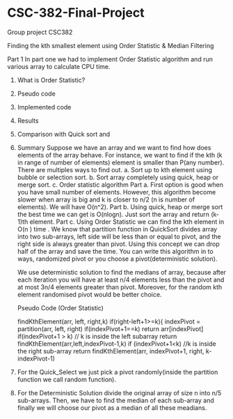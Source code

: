 # CSC-382-Final-Project
Group project CSC382

Finding the kth smallest element using Order Statistic
&
Median Filtering

Part 1
In part one we had to implement Order Statistic algorithm and run various array to calculate CPU time. 
1.	What is Order Statistic?
2.	Pseudo code
3.	Implemented code
4.	Results
5.	Comparison with Quick sort and 
6.	Summary
	Suppose we have an array and we want to find how does elements of the array behave. For instance, we want to find if the kth (k in range of number of elements) element is smaller than P(any number). There are multiples ways to find out.
a.	Sort up to kth element using bubble or selection sort.
b.	Sort array completely using quick, heap or merge sort.
c.	Order statistic algorithm
Part a. 
	First option is good when you have small number of elements. However, this algorithm become slower when array is big and k is closer to n/2 (n is number of elements). We will have O(n^2).
Part b.
	Using quick, heap or merge sort the best time we can get is O(nlogn). Just sort the array and return (k-1)th element.
Part c.
	Using Order Statistic we can find the kth element in O(n ) time . We know that partition function in QuickSort divides array into two sub-arrays, left side will be less than or equal to pivot, and the right side is always greater than pivot. Using this concept we can drop half of the array and save the time. You can write this algorithm in to ways, randomized pivot or you choose a pivot(deterministic solution).

	We use deterministic solution to find the medians of array, because after each iteration you will have at least n/4 elements less than the pivot and at most 3n/4 elements greater than pivot. Moreover, for the random kth element randomised pivot would be better choice.



	Pseudo Code (Order Statistic)
	
	findKthElement(arr, left, right,k)
		if(right-left+1>=k){ 
			indexPivot = partition(arr, left, right)
			if(indexPivot+1==k)
				return arr[indexPivot]
			if(indexPivot+1 > k) // k is inside the left subarray
				return findKthElement(arr,left,indexPivot-1,k)
			if (indexPivot+1<k) //k is inside the right sub-array
				return findKthElement(arr, indexPivot+1, right, k-indexPivot-1)
1.	For the Quick_Select we just pick a pivot randomly(inside the partition function we call random function).
2.	For the Deterministic Solution  divide the original array of size n into n/5 sub-arrays. Then, we have to find the median of each sub-array and finally we will choose our pivot as a median of all these meadians.

